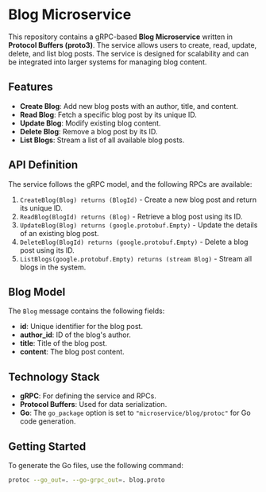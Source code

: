 # Blog Microservice

This repository contains a gRPC-based **Blog Microservice** written in **Protocol Buffers (proto3)**. The service allows users to create, read, update, delete, and list blog posts. The service is designed for scalability and can be integrated into larger systems for managing blog content.

## Features

- **Create Blog**: Add new blog posts with an author, title, and content.
- **Read Blog**: Fetch a specific blog post by its unique ID.
- **Update Blog**: Modify existing blog content.
- **Delete Blog**: Remove a blog post by its ID.
- **List Blogs**: Stream a list of all available blog posts.

## API Definition

The service follows the gRPC model, and the following RPCs are available:

1. `CreateBlog(Blog) returns (BlogId)` - Create a new blog post and return its unique ID.
2. `ReadBlog(BlogId) returns (Blog)` - Retrieve a blog post using its ID.
3. `UpdateBlog(Blog) returns (google.protobuf.Empty)` - Update the details of an existing blog post.
4. `DeleteBlog(BlogId) returns (google.protobuf.Empty)` - Delete a blog post using its ID.
5. `ListBlogs(google.protobuf.Empty) returns (stream Blog)` - Stream all blogs in the system.

## Blog Model

The `Blog` message contains the following fields:

- **id**: Unique identifier for the blog post.
- **author_id**: ID of the blog's author.
- **title**: Title of the blog post.
- **content**: The blog post content.

## Technology Stack

- **gRPC**: For defining the service and RPCs.
- **Protocol Buffers**: Used for data serialization.
- **Go**: The `go_package` option is set to `"microservice/blog/protoc"` for Go code generation.

## Getting Started

To generate the Go files, use the following command:

```bash
protoc --go_out=. --go-grpc_out=. blog.proto

